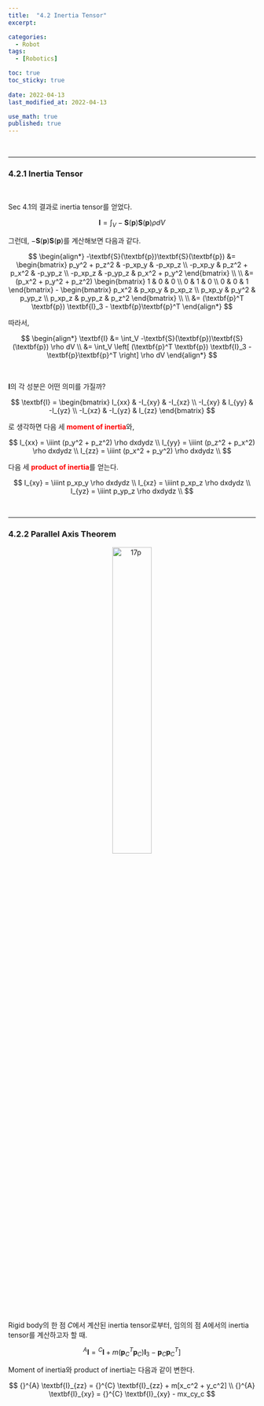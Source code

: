 ```yaml
---
title:  "4.2 Inertia Tensor"
excerpt: 

categories:
  - Robot
tags:
  - [Robotics]

toc: true
toc_sticky: true
 
date: 2022-04-13
last_modified_at: 2022-04-13

use_math: true
published: true
---
```


<br>

***

### 4.2.1 Inertia Tensor

<br>

Sec 4.1의 결과로 inertia tensor를 얻었다.

$$
\textbf{I} = \int_V -\textbf{S}(\textbf{p})\textbf{S}(\textbf{p}) \rho dV
$$

그런데, $-\textbf{S}(\textbf{p})\textbf{S}(\textbf{p})$를 계산해보면 다음과 같다.

$$
\begin{align*}
-\textbf{S}(\textbf{p})\textbf{S}(\textbf{p}) &= \begin{bmatrix}
p_y^2 + p_z^2 & -p_xp_y & -p_xp_z \\
-p_xp_y & p_z^2 + p_x^2 & -p_yp_z \\
-p_xp_z & -p_yp_z & p_x^2 + p_y^2
\end{bmatrix} \\ \\
&= (p_x^2 + p_y^2 + p_z^2) \begin{bmatrix}
1 & 0 & 0 \\
0 & 1 & 0 \\
0 & 0 & 1
\end{bmatrix} - \begin{bmatrix}
p_x^2 & p_xp_y & p_xp_z \\
p_xp_y & p_y^2 & p_yp_z \\
p_xp_z & p_yp_z & p_z^2
\end{bmatrix} \\ \\
&= (\textbf{p}^T \textbf{p}) \textbf{I}_3 - \textbf{p}\textbf{p}^T
\end{align*}
$$

따라서,

$$
\begin{align*}
\textbf{I} &= \int_V -\textbf{S}(\textbf{p})\textbf{S}(\textbf{p}) \rho dV \\
&= \int_V \left[ (\textbf{p}^T \textbf{p}) \textbf{I}_3 - \textbf{p}\textbf{p}^T \right] \rho dV
\end{align*}
$$

<br>

$\textbf{I}$의 각 성분은 어떤 의미를 가질까?

$$
\textbf{I} = \begin{bmatrix}
I_{xx} & -I_{xy} & -I_{xz} \\
-I_{xy} & I_{yy} & -I_{yz} \\
-I_{xz} & -I_{yz} & I_{zz}
\end{bmatrix}
$$

로 생각하면 다음 세 <span style="color:red">**moment of inertia**</span>와,

$$
I_{xx} = \iiint (p_y^2 + p_z^2) \rho dxdydz \\
I_{yy} = \iiint (p_z^2 + p_x^2) \rho dxdydz \\
I_{zz} = \iiint (p_x^2 + p_y^2) \rho dxdydz \\
$$

다음 세 <span style="color:red">**product of inertia**</span>를 얻는다.

$$
I_{xy} = \iiint p_xp_y \rho dxdydz \\
I_{xz} = \iiint p_xp_z \rho dxdydz \\
I_{yz} = \iiint p_yp_z \rho dxdydz \\
$$

<br>

***

### 4.2.2 Parallel Axis Theorem

<p align="center"><img src="/assets/image/robot/ch4/4.5.jpg" width="40%" height="40%" title="" alt="17p"><br/></p>

Rigid body의 한 점 $C$에서 계산된 inertia tensor로부터, 임의의 점 $A$에서의 inertia tensor를 계산하고자 할 때.

$$
{}^{A} \textbf{I} = {}^{C} \textbf{I} + m (\textbf{p}_C^T \textbf{p}_C) \textbf{I}_3 - \textbf{p}_C\textbf{p}_C^T]
$$

Moment of inertia와 product of inertia는 다음과 같이 변한다.

$$
{}^{A} \textbf{I}_{zz} = {}^{C} \textbf{I}_{zz} + m[x_c^2 + y_c^2] \\
{}^{A} \textbf{I}_{xy} = {}^{C} \textbf{I}_{xy} - mx_cy_c
$$
